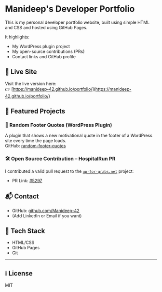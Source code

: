 # Manideep's Developer Portfolio

This is my personal developer portfolio website, built using simple HTML and CSS and hosted using GitHub Pages.

It highlights:
- My WordPress plugin project
- My open-source contributions (PRs)
- Contact links and GitHub profile

## 🔗 Live Site
Visit the live version here:  
👉 [https://manideep-42.github.io/portfolio/](https://manideep-42.github.io/portfolio/)

## 💼 Featured Projects

### 🧩 Random Footer Quotes (WordPress Plugin)
A plugin that shows a new motivational quote in the footer of a WordPress site every time the page loads.  
GitHub: [random-footer-quotes](https://github.com/Manideep-42/random-footer-quotes)

### 🛠 Open Source Contribution – HospitalRun PR
I contributed a valid pull request to the [`up-for-grabs.net`](https://github.com/up-for-grabs/up-for-grabs.net) project:
- PR Link: [#5297](https://github.com/up-for-grabs/up-for-grabs.net/pull/5297)

## 📬 Contact
- GitHub: [github.com/Manideep-42](https://github.com/Manideep-42)
- (Add LinkedIn or Email if you want)

## 📌 Tech Stack
- HTML/CSS
- GitHub Pages
- Git

---

## ℹ️ License
MIT
